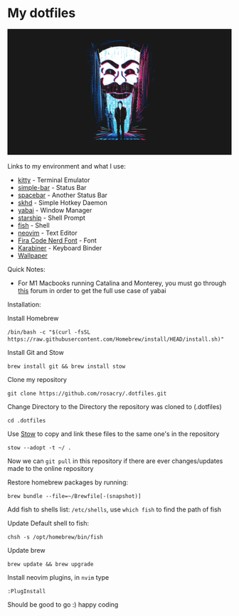 # My dotfiles
![screenshot](wallpaper/mr_robot_5k.jpeg)

Links to my environment and what I use:
* [kitty](https://github.com/kovidgoyal/kitty/) - Terminal Emulator
* [simple-bar](https://simple-bar.com/en/) - Status Bar
* [spacebar](https://github.com/cmacrae/spacebar/) - Another Status Bar
* [skhd](https://github.com/koekeishiya/skhd/) - Simple Hotkey Daemon
* [yabai](https://github.com/xorpse/yabai/) - Window Manager
* [starship](https://starship.rs/) - Shell Prompt
* [fish](https://fishshell.com/) - Shell
* [neovim](https://neovim.io/) - Text Editor
* [Fira Code Nerd Font](https://github.com/ryanoasis/nerd-fonts/tree/master/patched-fonts/FiraCode) - Font
* [Karabiner](https://karabiner-elements.pqrs.org/) - Keyboard Binder
* [Wallpaper](wallpaper/mr_robot_5k.jpeg)

Quick Notes:
*  For M1 Macbooks running Catalina and Monterey, you must go through [this](https://github.com/koekeishiya/yabai/issues/1054) forum
 in order to get the full use case of yabai

Installation:

Install Homebrew
```
/bin/bash -c "$(curl -fsSL https://raw.githubusercontent.com/Homebrew/install/HEAD/install.sh)"
```

Install Git and Stow
```
brew install git && brew install stow
```

Clone my repository
```
git clone https://github.com/rosacry/.dotfiles.git
```

Change Directory to the Directory the repository was cloned to (.dotfiles)
```
cd .dotfiles
```

Use [Stow](https://www.gnu.org/software/stow/manual/stow.html) to copy and link these files to the same one's in the repository
```
stow --adopt -t ~/ .
```
Now we can `git pull` in this repository if there are ever changes/updates made to the online repository


Restore homebrew packages by running:
```
brew bundle --file=~/Brewfile[-(snapshot)]
```
Add fish to shells list: `/etc/shells`, use `which fish` to find the path of fish

Update Default shell to fish:
```
chsh -s /opt/homebrew/bin/fish
```

Update brew
```
brew update && brew upgrade
```

Install neovim plugins, in `nvim` type
```
:PlugInstall
```

Should be good to go :) happy coding
